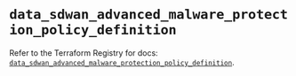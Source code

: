 # `data_sdwan_advanced_malware_protection_policy_definition`

Refer to the Terraform Registry for docs: [`data_sdwan_advanced_malware_protection_policy_definition`](https://registry.terraform.io/providers/ciscodevnet/sdwan/0.8.0/docs/data-sources/advanced_malware_protection_policy_definition).
